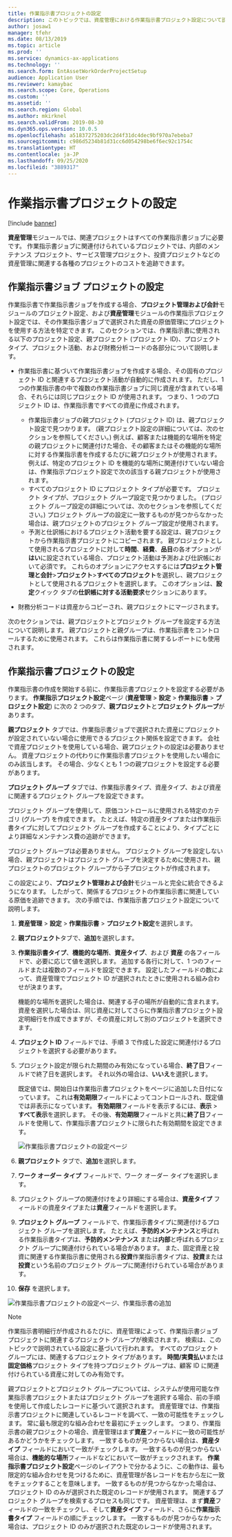 ```yaml
---
title: 作業指示書プロジェクトの設定
description: このトピックでは、資産管理における作業指示書プロジェクト設定について説明します。
author: josaw1
manager: tfehr
ms.date: 08/13/2019
ms.topic: article
ms.prod: ''
ms.service: dynamics-ax-applications
ms.technology: ''
ms.search.form: EntAssetWorkOrderProjectSetup
audience: Application User
ms.reviewer: kamaybac
ms.search.scope: Core, Operations
ms.custom: ''
ms.assetid: ''
ms.search.region: Global
ms.author: mkirknel
ms.search.validFrom: 2019-08-30
ms.dyn365.ops.version: 10.0.5
ms.openlocfilehash: a51837275203dc2d4f31dc4dec9bf970a7ebeba7
ms.sourcegitcommit: c986d5234b81d31cc6d054298be6f6ec92c1754c
ms.translationtype: HT
ms.contentlocale: ja-JP
ms.lasthandoff: 09/25/2020
ms.locfileid: "3889317"
---
```

# <a name="work-order-project-setup"></a>作業指示書プロジェクトの設定

[!include [banner](../../includes/banner.md)]

 

**資産管理**モジュールでは、関連プロジェクトはすべての作業指示書ジョブに必要です。 作業指示書ジョブに関連付けられているプロジェクトでは、内部のメンテナンス プロジェクト、サービス管理プロジェクト、投資プロジェクトなどの資産管理に関連する各種のプロジェクトのコストを追跡できます。 

## <a name="project-setup-for-a-work-order-job"></a>作業指示書ジョブ プロジェクトの設定

作業指示書で作業指示書ジョブを作成する場合、**プロジェクト管理および会計**モジュールのプロジェクト設定、および**資産管理**モジュールの作業指示プロジェクト設定では、その作業指示書ジョブで選択された資産の原価管理にプロジェクトを使用する方法を特定できます。 このセクションでは、作業指示書に使用される以下のプロジェクト設定、親プロジェクト (プロジェクト ID)、プロジェクト タイプ、プロジェクト活動、および財務分析コードの各部分について説明します。

- 作業指示書に基づいて作業指示書ジョブを作成する場合、その固有のプロジェクト ID と関連するプロジェクト活動が自動的に作成されます。 ただし、1 つの作業指示書の中で複数の作業指示書ジョブに同じ資産が含まれている場合、それらには同じプロジェクト ID が使用されます。 つまり、1 つのプロジェクト ID は、作業指示書ですべての資産に作成されます。

    - 作業指示書ジョブの親プロジェクト (プロジェクト ID) は、親プロジェクト設定で見つかります。 (親プロジェクト設定の詳細については、次のセクションを参照してください。) 例えば、顧客または機能的な場所を特定の親プロジェクトに関連付けた場合、その顧客またはその機能的な場所に対する作業指示書を作成するたびに親プロジェクトが使用されます。 例えば、特定のプロジェクト ID を機能的な場所に関連付けていない場合は、作業指示プロジェクト設定で次の該当する親プロジェクトが使用されます。
    - すべてのプロジェクト ID にプロジェクト タイプが必要です。 プロジェクト タイプが、プロジェクト グループ設定で見つかりました。 (プロジェクト グループ設定の詳細については、次のセクションを参照してください。) プロジェクト グループの設定に一致するものが見つからなかった場合は、親プロジェクトのプロジェクト グループ設定が使用されます。
    - 予測と仕訳帳におけるプロジェクト活動を要する設定は、親プロジェクトから作業指示書プロジェクトにコピーされます。 親プロジェクトとして使用されるプロジェクトに対して**時間**、**経費**、**品目**の各オプションが**はい**に設定されている場合、プロジェクト活動は予測および仕訳帳において必須です。 これらのオプションにアクセスするには**プロジェクト管理と会計**\>**プロジェクト**\>**すべてのプロジェクト**を選択し、親プロジェクトとして使用されるプロジェクトを選択します。 このオプションは、**設定**クイック タブの**仕訳帳に対する活動要求**セクションにあります。

- 財務分析コードは資産からコピーされ、親プロジェクトにマージされます。

次のセクションでは、親プロジェクトとプロジェクト グループを設定する方法について説明します。 親プロジェクトと親グループは、作業指示書をコントロールするために使用されます。 これらは作業指示書に関するレポートにも使用されます。

## <a name="set-up-work-order-projects"></a>作業指示書プロジェクトの設定

作業指示書の作成を開始する前に、作業指示書プロジェクトを設定する必要があります。 **作業指示プロジェクト設定**ページ (**資産管理** \> **設定** \> **作業指示書** \> **プロジェクト設定**) に次の 2 つのタブ、**親プロジェクト**と**プロジェクト グループ**があります。

**親プロジェクト** タブでは、作業指示書ジョブで選択された資産にプロジェクトが設定されていない場合に使用できるプロジェクト関係を設定できます。 会社で資産プロジェクトを使用している場合、親プロジェクトの設定は必要ありません。 資産プロジェクトの代わりに作業指示書プロジェクトを使用したい場合にのみ該当します。 その場合、少なくとも 1 つの親プロジェクトを設定する必要があります。

**プロジェクト グループ** タブでは、作業指示書タイプ、資産タイプ、および資産に関連するプロジェクト グループを設定できます。

プロジェクト グループを使用して、原価コントロールに使用される特定のカテゴリ (グループ) を作成できます。 たとえば、特定の資産タイプまたは作業指示書タイプに対してプロジェクト グループを作成することにより、タイプごとにより詳細なメンテナンス費の追跡ができます。

プロジェクト グループは必要ありません。 プロジェクト グループを設定しない場合、親プロジェクトはプロジェクト グループを決定するために使用され、親プロジェクトのプロジェクト グループから子プロジェクトが作成されます。

この設定により、**プロジェクト管理および会計**モジュールと完全に統合できるようになります。 したがって、関係するプロジェクトの作業指示書に関連している原価を追跡できます。 次の手順では、作業指示書プロジェクト設定について説明します。

1. **資産管理** \> **設定** \> **作業指示書** \> **プロジェクト設定**を選択します。
2. **親プロジェクト**タブで、**追加**を選択します。
3. **作業指示書タイプ**、**機能的な場所**、**資産タイプ**、および **資産** の各フィールドで、必要に応じて値を選択します。 追加する各行に対して、1 つのフィールドまたは複数のフィールドを設定できます。 設定したフィールドの数によって、資産管理でプロジェクト ID が選択されたときに使用される組み合わせが決まります。 

    機能的な場所を選択した場合は、関連する子の場所が自動的に含まれます。 資産を選択した場合は、同じ資産に対してさらに作業指示書プロジェクト設定明細行を作成できますが、その資産に対して別のプロジェクトを選択できます。

4. **プロジェクト ID** フィールドでは、手順 3 で作成した設定に関連付けるプロジェクトを選択する必要があります。
5. プロジェクト設定が限られた期間のみ有効になっている場合、**終了日**フィールドで終了日を選択します。 それ以外の場合は、**いいえ**を選択します。

    既定値では、開始日は作業指示書プロジェクトをページに追加した日付になっています。 これは**有効期限**フィールドによってコントロールされ、既定値では非表示になっています。 **有効期限**フィールドを表示するには、**表示** \> **すべて表示**を選択します。 その後、**有効期限**フィールドと共に**終了日**フィールドを使用して、作業指示書プロジェクトに限られた有効期間を設定できます。

    ![作業指示書プロジェクトの設定ページ](media/17-setup-for-work-orders.png)

6. **親プロジェクト** タブで、**追加**を選択します。
7. **ワーク オーダー タイプ** フィールドで、ワーク オーダー タイプを選択します。
8. プロジェクト グループの関連付けをより詳細にする場合は、**資産タイプ** フィールドの資産タイプまたは**資産**フィールドを選択します。
9. **プロジェクト グループ** フィールドで、作業指示書タイプに関連付けるプロジェクト グループを選択します。 たとえば、**予防的メンテナンス**と呼ばれる作業指示書タイプは、**予防的メンテナンス** または**内部**と呼ばれるプロジェクト グループに関連付けられている場合があります。 また、固定資産と投資に関連する作業指示書に使用される**投資**作業指示書タイプは、**投資**または**投資**という名前のプロジェクト グループに関連付けられている場合があります。
10. **保存** を選択します。

![作業指示書プロジェクトの設定ページ、作業指示書の追加](media/18-setup-for-work-orders.png)

> [!NOTE]
> 作業指示書明細行が作成されるたびに、資産管理によって、作業指示書ジョブ プロジェクトに関連するプロジェクト グループが検索されます。 検索は、このトピックで説明されている設定に基づいて行われます。 すべてのプロジェクト グループには、関連するプロジェクト タイプがあります。 **時間/実費払い**または**固定価格**プロジェクト タイプを持つプロジェクト グループは、顧客 ID に関連付けられている資産に対してのみ有効です。
>
> 親プロジェクトとプロジェクト グループについては、システムが使用可能な作業指示書プロジェクトまたはプロジェクト グループを選択する場合、前の手順を使用して作成したレコードに基づいて選択されます。 資産管理では、作業指示書プロジェクトに関連しているレコードを調べて、一致の可能性をチェックします。 常に最も限定的な組み合わせを最初にチェックします。 つまり、作業指示書の親プロジェクトの場合、資産管理はまず**資産**フィールドに一致の可能性があるかどうかをチェックします。 一致するものが見つからない場合は、**資産タイプ** フィールドにおいて一致がチェックします。 一致するものが見つからない場合は、**機能的な場所**フィールドなどにおいて一致がチェックされます。 **作業指示書プロジェクト設定**ページのレイアウトで分かるように、この動作は、最も限定的な組み合わせを見つけるために、資産管理が各レコードを右から左に一致をチェックすることを意味します。 一致するものが見つからなかった場合は、プロジェクト ID のみが選択された既定のレコードが使用されます。 関連するプロジェクト グループを検索するプロセスも同じです。 資産管理は、まず**資産**フィールドの一致をチェックし、そして**資産タイプ** フィールド、さらに**作業指示書タイプ** フィールドの順にチェックします。 一致するものが見つからなかった場合は、プロジェクト ID のみが選択された既定のレコードが使用されます。
